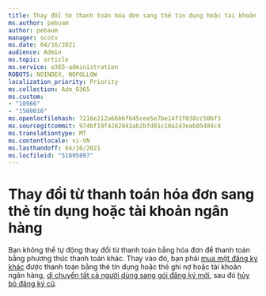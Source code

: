 ```yaml
---
title: Thay đổi từ thanh toán hóa đơn sang thẻ tín dụng hoặc tài khoản ngân hàng
ms.author: pebuam
author: pebaum
manager: scotv
ms.date: 04/16/2021
audience: Admin
ms.topic: article
ms.service: o365-administration
ROBOTS: NOINDEX, NOFOLLOW
localization_priority: Priority
ms.collection: Adm_O365
ms.custom:
- "10966"
- "1500016"
ms.openlocfilehash: 7216e212a66b6f645cee5e7be14f1f038cc50bf3
ms.sourcegitcommit: 974bf19f4262841ab2bfd81c10a243eab05484c4
ms.translationtype: MT
ms.contentlocale: vi-VN
ms.lasthandoff: 04/16/2021
ms.locfileid: "51895897"
---
```

# <a name="change-from-invoice-payments-to-credit-card-or-bank-account"></a>Thay đổi từ thanh toán hóa đơn sang thẻ tín dụng hoặc tài khoản ngân hàng

Bạn không thể tự động thay đổi từ thanh toán bằng hóa đơn để thanh toán bằng phương thức thanh toán khác. Thay vào đó, bạn phải [mua một đăng ký khác](https://docs.microsoft.com/microsoft-365/commerce/try-or-buy-microsoft-365#buy-a-different-subscription) được thanh toán bằng thẻ tín dụng hoặc thẻ ghi nợ hoặc tài khoản ngân hàng, [di chuyển tất cả người dùng sang gói đăng ký mới](https://docs.microsoft.com/microsoft-365/commerce/subscriptions/move-users-different-subscription), sau đó [hủy bỏ đăng ký cũ](https://docs.microsoft.com/microsoft-365/commerce/subscriptions/cancel-your-subscription). 